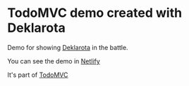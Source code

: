 # TodoMVC demo created with Deklarota

Demo for showing [Deklarota](https://github.com/arestov/deklarota) in the battle.

You can see the demo in [Netlify](https://deklarota-demo-todomvc.netlify.app/)

It's part of [TodoMVC](http://todomvc.com)
